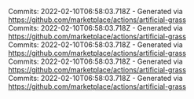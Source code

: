 Commits: 2022-02-10T06:58:03.718Z - Generated via https://github.com/marketplace/actions/artificial-grass
<br>
Commits: 2022-02-10T06:58:03.718Z - Generated via https://github.com/marketplace/actions/artificial-grass
<br>
Commits: 2022-02-10T06:58:03.718Z - Generated via https://github.com/marketplace/actions/artificial-grass
<br>
Commits: 2022-02-10T06:58:03.718Z - Generated via https://github.com/marketplace/actions/artificial-grass
<br>
Commits: 2022-02-10T06:58:03.718Z - Generated via https://github.com/marketplace/actions/artificial-grass
<br>

